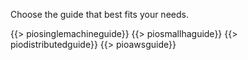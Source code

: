 Choose the guide that best fits your needs.

{{> piosinglemachineguide}}
{{> piosmallhaguide}}
{{> piodistributedguide}}
{{> pioawsguide}}
